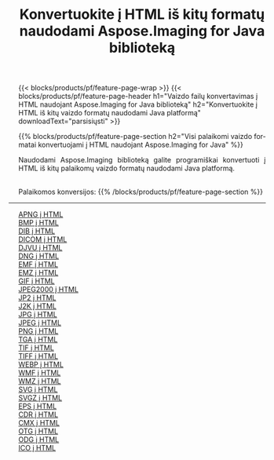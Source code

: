 ﻿---
title: Konvertuokite į HTML iš kitų formatų naudodami Aspose.Imaging for Java biblioteką 
weight: 3920
url: /lt/java/conversion/to/html 
lang: lt
langdirlevel: 2
locales: zh-hans,ja,it,ru,de,es,fr,nl,id,lt,pl,pt,vi,tr,ko,zh-hant,ar,hi,th,sv,cs,uk,he
description: Naudodami Aspose.Imaging galite konvertuoti į HTML iš kitų formatų naudodami Java
---

{{< blocks/products/pf/feature-page-wrap >}}
{{< blocks/products/pf/feature-page-header h1="Vaizdo failų konvertavimas į HTML naudojant Aspose.Imaging for Java biblioteką" h2="Konvertuokite į HTML iš kitų vaizdo formatų naudodami Java platformą" downloadText="parsisiųsti" >}}


{{% blocks/products/pf/feature-page-section  h2="Visi palaikomi vaizdo formatai konvertuojami į HTML naudojant Aspose.Imaging for Java" %}}
<p align=justify>Naudodami Aspose.Imaging biblioteką galite programiškai konvertuoti į HTML iš kitų palaikomų vaizdo formatų naudodami Java platformą.</p>
<br/>
Palaikomos konversijos:
{{% /blocks/products/pf/feature-page-section %}}
<div class="container-fluid productfamilypage bg-gray">
    <div class="convertypes bg-gray agp-content section">
        <div class="container">
		<hr style="margin-left:-20px;"/>
		<div class="row other-converters">
		    <div class='col-md-2 other-converter remove-lp remove-rp'><a href="/imaging/lt/java/conversion/apng-to-html" >APNG į HTML</a></div>
<div class='col-md-2 other-converter remove-lp remove-rp'><a href="/imaging/lt/java/conversion/bmp-to-html" >BMP į HTML</a></div>
<div class='col-md-2 other-converter remove-lp remove-rp'><a href="/imaging/lt/java/conversion/dib-to-html" >DIB į HTML</a></div>
<div class='col-md-2 other-converter remove-lp remove-rp'><a href="/imaging/lt/java/conversion/dicom-to-html" >DICOM į HTML</a></div>
<div class='col-md-2 other-converter remove-lp remove-rp'><a href="/imaging/lt/java/conversion/djvu-to-html" >DJVU į HTML</a></div>
<div class='col-md-2 other-converter remove-lp remove-rp'><a href="/imaging/lt/java/conversion/dng-to-html" >DNG į HTML</a></div>
<div class='col-md-2 other-converter remove-lp remove-rp'><a href="/imaging/lt/java/conversion/emf-to-html" >EMF į HTML</a></div>
<div class='col-md-2 other-converter remove-lp remove-rp'><a href="/imaging/lt/java/conversion/emz-to-html" >EMZ į HTML</a></div>
<div class='col-md-2 other-converter remove-lp remove-rp'><a href="/imaging/lt/java/conversion/gif-to-html" >GIF į HTML</a></div>
<div class='col-md-2 other-converter remove-lp remove-rp'><a href="/imaging/lt/java/conversion/jpeg2000-to-html" >JPEG2000 į HTML</a></div>
<div class='col-md-2 other-converter remove-lp remove-rp'><a href="/imaging/lt/java/conversion/jp2-to-html" >JP2 į HTML</a></div>
<div class='col-md-2 other-converter remove-lp remove-rp'><a href="/imaging/lt/java/conversion/j2k-to-html" >J2K į HTML</a></div>
<div class='col-md-2 other-converter remove-lp remove-rp'><a href="/imaging/lt/java/conversion/jpg-to-html" >JPG į HTML</a></div>
<div class='col-md-2 other-converter remove-lp remove-rp'><a href="/imaging/lt/java/conversion/jpeg-to-html" >JPEG į HTML</a></div>
<div class='col-md-2 other-converter remove-lp remove-rp'><a href="/imaging/lt/java/conversion/png-to-html" >PNG į HTML</a></div>
<div class='col-md-2 other-converter remove-lp remove-rp'><a href="/imaging/lt/java/conversion/tga-to-html" >TGA į HTML</a></div>
<div class='col-md-2 other-converter remove-lp remove-rp'><a href="/imaging/lt/java/conversion/tif-to-html" >TIF į HTML</a></div>
<div class='col-md-2 other-converter remove-lp remove-rp'><a href="/imaging/lt/java/conversion/tiff-to-html" >TIFF į HTML</a></div>
<div class='col-md-2 other-converter remove-lp remove-rp'><a href="/imaging/lt/java/conversion/webp-to-html" >WEBP į HTML</a></div>
<div class='col-md-2 other-converter remove-lp remove-rp'><a href="/imaging/lt/java/conversion/wmf-to-html" >WMF į HTML</a></div>
<div class='col-md-2 other-converter remove-lp remove-rp'><a href="/imaging/lt/java/conversion/wmz-to-html" >WMZ į HTML</a></div>
<div class='col-md-2 other-converter remove-lp remove-rp'><a href="/imaging/lt/java/conversion/svg-to-html" >SVG į HTML</a></div>
<div class='col-md-2 other-converter remove-lp remove-rp'><a href="/imaging/lt/java/conversion/svgz-to-html" >SVGZ į HTML</a></div>
<div class='col-md-2 other-converter remove-lp remove-rp'><a href="/imaging/lt/java/conversion/eps-to-html" >EPS į HTML</a></div>
<div class='col-md-2 other-converter remove-lp remove-rp'><a href="/imaging/lt/java/conversion/cdr-to-html" >CDR į HTML</a></div>
<div class='col-md-2 other-converter remove-lp remove-rp'><a href="/imaging/lt/java/conversion/cmx-to-html" >CMX į HTML</a></div>
<div class='col-md-2 other-converter remove-lp remove-rp'><a href="/imaging/lt/java/conversion/otg-to-html" >OTG į HTML</a></div>
<div class='col-md-2 other-converter remove-lp remove-rp'><a href="/imaging/lt/java/conversion/odg-to-html" >ODG į HTML</a></div>
<div class='col-md-2 other-converter remove-lp remove-rp'><a href="/imaging/lt/java/conversion/ico-to-html" >ICO į HTML</a></div>
                </div>
        </div>
    </div>
</div>
<br/>

